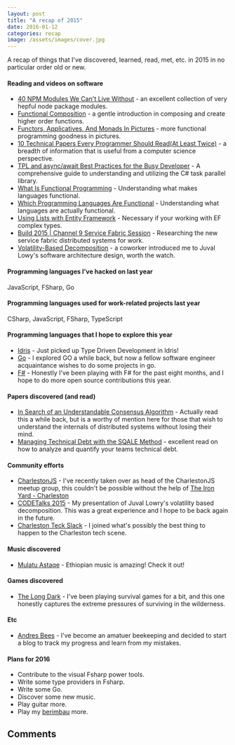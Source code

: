 ```yaml
---
layout: post
title: "A recap of 2015"
date: 2016-01-12
categories: recap
image: /assets/images/cover.jpg
---
```


A recap of things that I've discovered, learned, read, met, etc. in 2015 in no particular order old or new.

#### Reading and videos on software
* [40 NPM Modules We Can't Live Without](https://medium.com/startup-study-group/40-npm-modules-we-can-t-live-without-36e29e352e3a#.6ggh5zhhs) - an excellent collection of very hepful node package modules.
* [Functional Composition](http://www.myeyeson.net/functional-composition/) - a gentle introduction in composing and create higher order functions.
* [Functors, Applicatives, And Monads In Pictures](http://adit.io/posts/2013-04-17-functors,_applicatives,_and_monads_in_pictures.html) - more functional programming goodness in pictures.
* [10 Technical Papers Every Programmer Should Read(At Least Twice)](http://blog.fogus.me/2011/09/08/10-technical-papers-every-programmer-should-read-at-least-twice/_ ) - a breadth of information that is useful from a computer science perspective.
* [TPL and async/await Best Practices for the Busy Developer](https://scalablenotions.wordpress.com/2015/05/02/tpl-and-async-await-best-practices-for-the-busy-developer/) - A comprehensive guide to understanding and utilizing the C# task parallel library.
* [What Is Functional Programming](http://blog.jenkster.com/2015/12/what-is-functional-programming.html) - Understanding what makes languages functional.
* [Which Programming Languages Are Functional](http://blog.jenkster.com/2015/12/which-programming-languages-are-functional.html) - Understanding what languages are actually functional.
* [Using Lists with Entity Framework](http://mikestokes.co/programming/2015/02/08/storing-lists-in-entity-framework/) - Necessary if your working with EF complex types.
* [Build 2015 | Channel 9 Service Fabric Session](https://channel9.msdn.com/Events/Build/2015?sort=sequential&direction=desc&term=Service+Fabric#theSessions) - Researching the new service fabric distributed systems for work.
* [Volatility-Based Decomposition](https://www.youtube.com/watch?v=VIC7QW62-Tw) - a coworker introduced me to Juval Lowy's software architecture design, worth the watch.

#### Programming languages I've hacked on last year
JavaScript, FSharp, Go

#### Programming languages used for work-related projects last year
CSharp, JavaScript, FSharp, TypeScript

#### Programming languages that I hope to explore this year
* [Idris](http://www.idris-lang.org/) - Just picked up Type Driven Development in Idris!
* [Go](https://golang.org/) - I explored GO a while back, but now a fellow software engineer acquaintance wishes to do some projects in go.
* [F#](http://fsharp.org/) - Honestly I've been playing with F# for the past eight months, and I hope to do more open source contributions this year.

#### Papers discovered (and read)
* [In Search of an Understandable Consensus Algorithm](http://ramcloud.stanford.edu/raft.pdf) - Actually read this a while back, but is a worthy of mention here for those that wish to understand the internals of distributed systems without losing their mind.
* [Managing Technical Debt with the SQALE Method](http://www.sqale.org/wp-content/uploads/2013/01/IEEE-SW-Managing-TD-with-SQALE-Accepted-version.pdf) - excellent read on how to analyze and quantify your teams technical debt.

#### Community efforts
* [CharlestonJS](http://www.meetup.com/CharlestonJS/) - I've recently taken over as head of the CharlestonJS meetup group, this couldn't be possible without the help of [The Iron Yard - Charleston](https://www.theironyard.com/locations/charleston.html)
* [CODETalks 2015](https://vimeo.com/144107408) - My presentation of Juval Lowry's volatility based decomposition.  This was a great experience and I hope to be back again in the future.
* [Charleston Teck Slack](https://charlestontechslack.herokuapp.com/) - I joined what's possibly the best thing to happen to the Charleston tech scene.

#### Music discovered
* [Mulatu Astaqe](https://www.youtube.com/watch?v=sLO34NeyTDk&list=RDsLO34NeyTDk) - Ethiopian music is amazing! Check it out!

#### Games discovered
* [The Long Dark](http://hinterlandgames.com/) - I've been playing survival games for a bit, and this one honestly captures the extreme pressures of surviving in the wilderness.

#### Etc
* [Andres Bees](https://andresbees.wordpress.com/) - I've become an amatuer beekeeping and decided to start a blog to track my progress and learn from my mistakes.

#### Plans for 2016
* Contribute to the visual Fsharp power tools.
* Write some type providers in Fsharp.
* Write some Go.
* Discover some new music.
* Play guitar more.
* Play my [berimbau](https://en.wikipedia.org/wiki/Berimbau) more.

## Comments